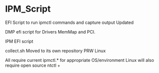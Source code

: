 # IPM_Script
EFI Script to run ipmctl commands and capture output
Updated

DMP  efi script for Drivers  MemMap and PCI.   

IPM EFI script


collect.sh  Moved to its own repository PRW  Linux

All require current  ipmctl.*   for appropriate OS/environment
Linux will also require open source   ntctl + 

